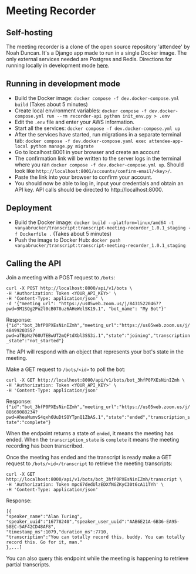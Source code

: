 # Meeting Recorder
 
## Self-hosting

The meeting recorder is a clone of the open source repository 'attendee' by Noah Duncan. It's a Django app made to run in a single Docker image. The only external services needed are Postgres and Redis. Directions for running locally in development mode [here](#running-in-development-mode).

## Running in development mode

- Build the Docker image: `docker compose -f dev.docker-compose.yml build` (Takes about 5 minutes)
- Create local environment variables: `docker compose -f dev.docker-compose.yml run --rm recorder-api python init_env.py > .env`
- Edit the `.env` file and enter your AWS information.
- Start all the services: `docker compose -f dev.docker-compose.yml up`
- After the services have started, run migrations in a separate terminal tab: `docker compose -f dev.docker-compose.yaml exec attendee-app-local python manage.py migrate`
- Go to localhost:8001 in your browser and create an account
- The confirmation link will be written to the server logs in the terminal where you ran `docker compose -f dev.docker-compose.yml up`. Should look like `http://localhost:8001/accounts/confirm-email/<key>/`.
- Paste the link into your browser to confirm your account.
- You should now be able to log in, input your credentials and obtain an API key. API calls should be directed to http://localhost:8000.

## Deployment

- Build the Docker image: `docker build --platform=linux/amd64 -t vanyabrucker/transcript:transcript-meeting-recorder_1.0.1_staging -f Dockerfile .` (Takes about 5 minutes)
- Push the image to Docker Hub: `docker push vanyabrucker/transcript:transcript-meeting-recorder_1.0.1_staging`


## Calling the API

Join a meeting with a POST request to `/bots`:
```
curl -X POST http://localhost:8000/api/v1/bots \
-H 'Authorization: Token <YOUR_API_KEY>' \
-H 'Content-Type: application/json' \
-d '{"meeting_url": "https://us05web.zoom.us/j/84315220467?pwd=9M1SQg2Pu2l0cB078uz6AHeWelSK19.1", "bot_name": "My Bot"}'
```
Response:
```{"id":"bot_3hfP0PXEsNinIZmh","meeting_url":"https://us05web.zoom.us/j/4849920355?pwd=aTBpNz760UTEBwUT2mQFtdXbl3SS3i.1","state":"joining","transcription_state":"not_started"}```

The API will respond with an object that represents your bot's state in the meeting. 



Make a GET request to `/bots/<id>` to poll the bot:
```
curl -X GET http://localhost:8000/api/v1/bots/bot_3hfP0PXEsNinIZmh \
-H 'Authorization: Token <YOUR_API_KEY>' \
-H 'Content-Type: application/json'
```
Response: 
```{"id":"bot_3hfP0PXEsNinIZmh","meeting_url":"https://us05web.zoom.us/j/88669088234?pwd=AheaMumvS4qxh6UuDtSOYTpnQ1ZbAS.1","state":"ended","transcription_state":"complete"}```

When the endpoint returns a state of `ended`, it means the meeting has ended. When the `transcription_state` is `complete` it means the meeting recording has been transcribed.


Once the meeting has ended and the transcript is ready make a GET request to `/bots/<id>/transcript` to retrieve the meeting transcripts:
```
curl -X GET http://localhost:8000/api/v1/bots/bot_3hfP0PXEsNinIZmh/transcript \
-H 'Authorization: Token mpc67dedUlzEDXfNGZKyC30t6cA11TYh' \
-H 'Content-Type: application/json'
```
Response:
```
[{
"speaker_name":"Alan Turing",
"speaker_uuid":"16778240","speaker_user_uuid":"AAB6E21A-6B36-EA95-58EC-5AF42CD48AF8",
"timestamp_ms":1079,"duration_ms":7710,
"transcription":"You can totally record this, buddy. You can totally record this. Go for it, man."
},...]
```
You can also query this endpoint while the meeting is happening to retrieve partial transcripts.
